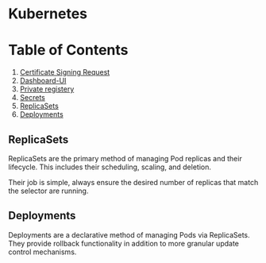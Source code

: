 # Kubernetes




# Table of Contents

1. [Certificate Signing Request](https://github.com/faudeltn/Kubernetes/blob/master/CertificateSigningRequest/How-to.md)
2. [Dashboard-UI](https://github.com/faudeltn/Kubernetes/blob/master/Dashboard-UI/how-to.md)
3. [Private registery](https://github.com/faudeltn/Kubernetes/tree/master/Private-registery)
4. [Secrets](https://github.com/faudeltn/Kubernetes/blob/master/Secrets/how-to.md)
5. [ReplicaSets](#replicasets)
6. [Deployments](#deployments)

## ReplicaSets
ReplicaSets are the primary method of managing Pod replicas and their lifecycle. This includes their scheduling, scaling, and deletion.

Their job is simple, always ensure the desired number of replicas that match the selector are running.

## Deployments

Deployments are a declarative method of managing Pods via ReplicaSets. They provide rollback functionality in addition to more granular update control mechanisms.
